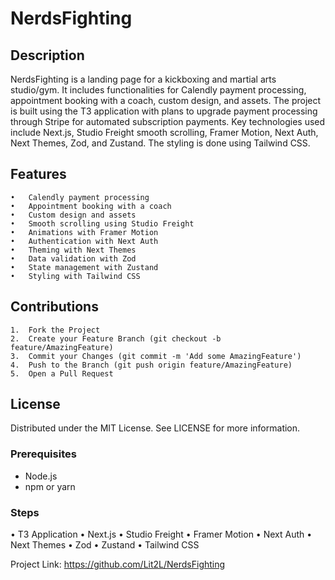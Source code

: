 # NerdsFighting

## Description
NerdsFighting is a landing page for a kickboxing and martial arts studio/gym. It includes functionalities for Calendly payment processing, appointment booking with a coach, custom design, and assets. The project is built using the T3 application with plans to upgrade payment processing through Stripe for automated subscription payments. Key technologies used include Next.js, Studio Freight smooth scrolling, Framer Motion, Next Auth, Next Themes, Zod, and Zustand. The styling is done using Tailwind CSS.

## Features
	•	Calendly payment processing
	•	Appointment booking with a coach
	•	Custom design and assets
	•	Smooth scrolling using Studio Freight
	•	Animations with Framer Motion
	•	Authentication with Next Auth
	•	Theming with Next Themes
	•	Data validation with Zod
	•	State management with Zustand
	•	Styling with Tailwind CSS

## Contributions
	1.	Fork the Project
	2.	Create your Feature Branch (git checkout -b feature/AmazingFeature)
	3.	Commit your Changes (git commit -m 'Add some AmazingFeature')
	4.	Push to the Branch (git push origin feature/AmazingFeature)
	5.	Open a Pull Request

 ## License
 Distributed under the MIT License. See LICENSE for more information.


### Prerequisites
- Node.js
- npm or yarn

### Steps
• T3 Application
• Next.js
• Studio Freight
• Framer Motion
• Next Auth
• Next Themes
• Zod
• Zustand
• Tailwind CSS

Project Link: https://github.com/Lit2L/NerdsFighting

